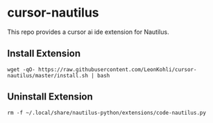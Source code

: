 # cursor-nautilus

This repo provides a cursor ai ide extension for Nautilus.

## Install Extension

```
wget -qO- https://raw.githubusercontent.com/LeonKohli/cursor-nautilus/master/install.sh | bash
```

## Uninstall Extension

```
rm -f ~/.local/share/nautilus-python/extensions/code-nautilus.py
```
